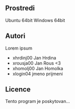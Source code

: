 Prostredi
---------

Ubuntu 64bit
Windows 64bit

Autori
------

Lorem ipsum
- xhrdinj00 Jan Hrdina
- xrousja00 Jan Rous  <3
- xhomolj00 Jan Homolka 
- xlogin04 jmeno prijmeni 

Licence
-------

Tento program je poskytovan...
